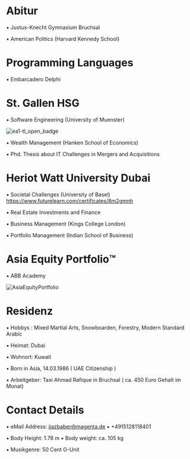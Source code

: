 # Abitur

▪︎ Justus-Knecht Gymnasium Bruchsal

▪︎ American Politics (Harvard Kennedy School)

# Programming Languages 

▪︎ Embarcadero Delphi 

# St. Gallen HSG 

▪︎ Software Engineering (University of Muenster)

![ea1-tl_open_badge](https://user-images.githubusercontent.com/95079463/151658291-bc2de3cf-efd4-4f38-bf4a-dde187391570.png)

▪︎ Wealth Management (Hanken School of Economics)

▪︎ Phd. Thesis about IT Challenges in Mergers and Acquisitions

# Heriot Watt University Dubai 

▪︎ Societal Challenges (University of Basel)
https://www.futurelearn.com/certificates/8m2gmnh

▪︎ Real Estate Investments and Finance 

▪︎ Business Management (Kings College London)

▪︎ Portfolio Management (Indian School of Business)

# Asia Equity Portfolio™️

▪︎ ABB Academy

![AsiaEquityPortfolio](https://user-images.githubusercontent.com/95079463/159331224-93a982f9-8be8-4683-8809-6ec3f574202e.png)

# Residenz 

▪︎ Hobbys : Mixed Martial Arts, Snowboarden, Forestry, Modern Standard Arabic

▪︎ Heimat: Dubai 

▪︎ Wohnort: Kuwait 

▪︎ Born in Asia, 14.03.1986  ( UAE Citizenship )

▪︎︎ Arbeitgeber: Taxi Ahmad Rafique in Bruchsal ( ca. 450 Euro Gehalt im Monat)

# Contact Details 

▪︎ eMail Address: ijazbaber@magenta.de ▪︎ +4915128118401

▪︎ Body Height: 1.78 m ▪︎ Body weight: ca. 105 kg 

▪︎ Musikgenre: 50 Cent G-Unit 






